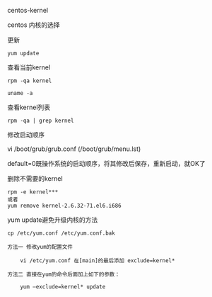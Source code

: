 centos-kernel

centos 内核的选择

更新

	yum update

查看当前kernel

	rpm -qa kernel

	uname -a

查看kernel列表

	rpm -qa | grep kernel

修改启动顺序

vi /boot/grub/grub.conf
(/boot/grub/menu.lst)

default=0既操作系统的启动顺序，将其修改后保存，重新启动，就OK了

删除不需要的kernel
	
	rpm -e kernel***
	或者
	yum remove kernel-2.6.32-71.el6.i686


yum update避免升级内核的方法

	cp /etc/yum.conf /etc/yum.conf.bak

	方法一 修改yum的配置文件

		vi /etc/yum.conf 在[main]的最后添加 exclude=kernel*

	方法二 直接在yum的命令后面加上如下的参数：

		yum –exclude=kernel* update